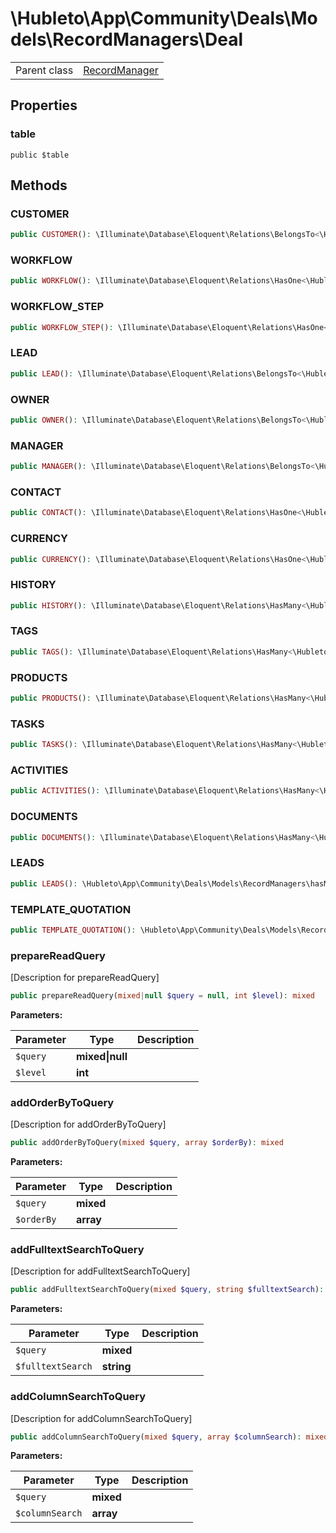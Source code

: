 
# \Hubleto\App\Community\Deals\Models\RecordManagers\Deal
<table class='table-default dense'>
<tr><td>Parent class</td><td><a href="../../../../../Erp/RecordManager">RecordManager</a></td></tr></table>


## Properties

### table

`public $table`


## Methods

### CUSTOMER

```php
public CUSTOMER(): \Illuminate\Database\Eloquent\Relations\BelongsTo<\Hubleto\App\Community\Customers\Models\RecordManagers\Customer,\Hubleto\App\Community\Deals\Models\RecordManagers\Deal>
```


### WORKFLOW

```php
public WORKFLOW(): \Illuminate\Database\Eloquent\Relations\HasOne<\Hubleto\App\Community\Workflow\Models\RecordManagers\Workflow,\Hubleto\App\Community\Deals\Models\RecordManagers\Deal>
```


### WORKFLOW_STEP

```php
public WORKFLOW_STEP(): \Illuminate\Database\Eloquent\Relations\HasOne<\Hubleto\App\Community\Workflow\Models\RecordManagers\WorkflowStep,\Hubleto\App\Community\Deals\Models\RecordManagers\Deal>
```


### LEAD

```php
public LEAD(): \Illuminate\Database\Eloquent\Relations\BelongsTo<\Hubleto\App\Community\Leads\Models\RecordManagers\Lead,\Hubleto\App\Community\Deals\Models\RecordManagers\Deal>
```


### OWNER

```php
public OWNER(): \Illuminate\Database\Eloquent\Relations\BelongsTo<\Hubleto\App\Community\Settings\Models\RecordManagers\User,\Hubleto\App\Community\Deals\Models\RecordManagers\Deal>
```


### MANAGER

```php
public MANAGER(): \Illuminate\Database\Eloquent\Relations\BelongsTo<\Hubleto\App\Community\Settings\Models\RecordManagers\User,\Hubleto\App\Community\Leads\Models\RecordManagers\Lead>
```


### CONTACT

```php
public CONTACT(): \Illuminate\Database\Eloquent\Relations\HasOne<\Hubleto\App\Community\Contacts\Models\RecordManagers\Contact,\Hubleto\App\Community\Deals\Models\RecordManagers\Deal>
```


### CURRENCY

```php
public CURRENCY(): \Illuminate\Database\Eloquent\Relations\HasOne<\Hubleto\App\Community\Settings\Models\RecordManagers\Currency,\Hubleto\App\Community\Deals\Models\RecordManagers\Deal>
```


### HISTORY

```php
public HISTORY(): \Illuminate\Database\Eloquent\Relations\HasMany<\Hubleto\App\Community\Deals\Models\RecordManagers\DealHistory,\Hubleto\App\Community\Deals\Models\RecordManagers\Deal>
```


### TAGS

```php
public TAGS(): \Illuminate\Database\Eloquent\Relations\HasMany<\Hubleto\App\Community\Deals\Models\RecordManagers\DealTag,\Hubleto\App\Community\Deals\Models\RecordManagers\Deal>
```


### PRODUCTS

```php
public PRODUCTS(): \Illuminate\Database\Eloquent\Relations\HasMany<\Hubleto\App\Community\Deals\Models\RecordManagers\DealProduct,\Hubleto\App\Community\Deals\Models\RecordManagers\Deal>
```


### TASKS

```php
public TASKS(): \Illuminate\Database\Eloquent\Relations\HasMany<\Hubleto\App\Community\Deals\Models\RecordManagers\DealTask,\Hubleto\App\Community\Deals\Models\RecordManagers\Deal>
```


### ACTIVITIES

```php
public ACTIVITIES(): \Illuminate\Database\Eloquent\Relations\HasMany<\Hubleto\App\Community\Deals\Models\RecordManagers\DealActivity,\Hubleto\App\Community\Deals\Models\RecordManagers\Deal>
```


### DOCUMENTS

```php
public DOCUMENTS(): \Illuminate\Database\Eloquent\Relations\HasMany<\Hubleto\App\Community\Deals\Models\RecordManagers\DealDocument,\Hubleto\App\Community\Deals\Models\RecordManagers\Deal>
```


### LEADS

```php
public LEADS(): \Hubleto\App\Community\Deals\Models\RecordManagers\hasMany<\Hubleto\App\Community\Deals\Models\RecordManagers\LeadDocument,\Hubleto\App\Community\Leads\Models\RecordManagers\Lead>
```


### TEMPLATE_QUOTATION

```php
public TEMPLATE_QUOTATION(): \Hubleto\App\Community\Deals\Models\RecordManagers\hasOne<\Hubleto\App\Community\Settings\Models\RecordManagers\Currency,\Hubleto\App\Community\Leads\Models\RecordManagers\Lead>
```


### prepareReadQuery

[Description for prepareReadQuery]

```php
public prepareReadQuery(mixed|null $query = null, int $level): mixed
```

**Parameters:**

| Parameter | Type            | Description |
|-----------|-----------------|-------------|
| `$query`  | **mixed\|null** |             |
| `$level`  | **int**         |             |


### addOrderByToQuery

[Description for addOrderByToQuery]

```php
public addOrderByToQuery(mixed $query, array $orderBy): mixed
```

**Parameters:**

| Parameter  | Type      | Description |
|------------|-----------|-------------|
| `$query`   | **mixed** |             |
| `$orderBy` | **array** |             |


### addFulltextSearchToQuery

[Description for addFulltextSearchToQuery]

```php
public addFulltextSearchToQuery(mixed $query, string $fulltextSearch): mixed
```

**Parameters:**

| Parameter         | Type       | Description |
|-------------------|------------|-------------|
| `$query`          | **mixed**  |             |
| `$fulltextSearch` | **string** |             |


### addColumnSearchToQuery

[Description for addColumnSearchToQuery]

```php
public addColumnSearchToQuery(mixed $query, array $columnSearch): mixed
```

**Parameters:**

| Parameter       | Type      | Description |
|-----------------|-----------|-------------|
| `$query`        | **mixed** |             |
| `$columnSearch` | **array** |             |

